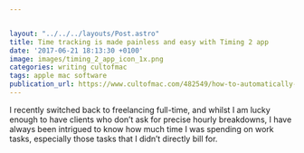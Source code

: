 ```yaml
---


layout: "../../../layouts/Post.astro"
title: Time tracking is made painless and easy with Timing 2 app
date: '2017-06-21 18:13:30 +0100'
image: images/timing_2_app_icon_1x.png
categories: writing cultofmac
tags: apple mac software
publication_url: https://www.cultofmac.com/482549/how-to-automatically-track-your-time-and-productivity-with-timing-app/
---
```


I recently switched back to freelancing full-time, and whilst I am lucky enough to have clients who don’t ask for precise hourly breakdowns, I have always been intrigued to know how much time I was spending on work tasks, especially those tasks that I didn’t directly bill for.
